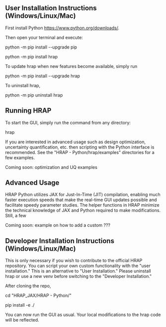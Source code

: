 ## User Installation Instructions (Windows/Linux/Mac)
First install Python https://www.python.org/downloads/.

Then open your terminal and execute:

python -m pip install --upgrade pip

python -m pip install hrap

To update hrap when new features become available, simply run

python -m pip install --upgrade hrap

To uninstall hrap,

python -m pip uninstall hrap

## Running HRAP
To start the GUI, simply run the command from any directory:

hrap

If you are interested in advanced usage such as design optimization, uncertainty quantification, etc. then scripting with the Python interface is recommended.
See the "HRAP - Python/hrap/examples" directories for a few examples.

Coming soon: optimization and UQ examples

## Advanced Usage
HRAP Python utilizes JAX for Just-In-Time (JIT) compilation, enabling much faster execution speeds that make the real-time GUI updates possible and facilitate speedy parameter studies.
The helper functions in HRAP minimize the technical knowledge of JAX and Python required to make modifications.
Still, a few 

Coming soon: example on how to add a custom ???

## Developer Installation Instructions (Windows/Linux/Mac)
This is only necessary if you wish to contribute to the official HRAP repository.
You can script your own custom functionality with the "user installation."
This is an alternative to "User Installation." Please uninstall hrap or use a new venv before switching to the "Developer Installation."

After cloning the repo,

cd "HRAP_JAX/HRAP - Python/"

pip install -e ./

You can now run the GUI as usual. Your local modifications to the hrap code will be reflected.
